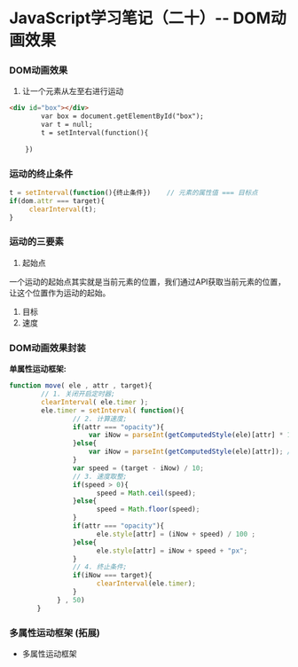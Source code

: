 <!--  -->
# JavaScript学习笔记（二十）-- DOM动画效果

### **DOM动画效果**

1. 让一个元素从左至右进行运动

```html
<div id="box"></div>
        var box = document.getElementById("box");
        var t = null;
        t = setInterval(function(){
        
    })
```

### **运动的终止条件**

```js
t = setInterval(function(){终止条件})    // 元素的属性值 === 目标点
if(dom.attr === target){
     clearInterval(t);
}
```

### **运动的三要素**

1. 起始点

一个运动的起始点其实就是当前元素的位置，我们通过API获取当前元素的位置，让这个位置作为运动的起始。

1. 目标
2. 速度

### **DOM动画效果封装**

**单属性运动框架:**

```js
function move( ele , attr , target){
        // 1. 关闭开启定时器;
        clearInterval( ele.timer );
        ele.timer = setInterval( function(){
                // 2. 计算速度;
                if(attr === "opacity"){
                    var iNow = parseInt(getComputedStyle(ele)[attr] * 100); //0 ~ 100
                }else{
                    var iNow = parseInt(getComputedStyle(ele)[attr]); //100
                }
                var speed = (target - iNow) / 10;
                // 3. 速度取整;
                if(speed > 0){
                      speed = Math.ceil(speed);
                }else{
                      speed = Math.floor(speed);
                }
                if(attr === "opacity"){
                      ele.style[attr] = (iNow + speed) / 100 ;
                }else{
                      ele.style[attr] = iNow + speed + "px";
                }
                // 4. 终止条件;
                if(iNow === target){
                      clearInterval(ele.timer);
                }
            } , 50)
       }
```

### **多属性运动框架 (拓展)**

- 多属性运动框架